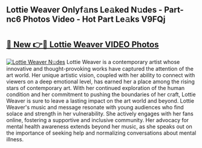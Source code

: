 ## Lottie Weaver Onlyf𝚊ns Le𝚊ked N𝚞des - Part-nc6 Photos Video - Hot Part Le𝚊ks V9FQj

# <h2><a href="http://ab90549.deff.icu/?id=Lottie+Weaver">🔗 New 👉🔴 Lottie Weaver VIDEO Photos</a></h2>

[![Lottie Weaver N𝚞des](https://i.imgur.com/rIISA9y.gif)](http://ab90549.deff.icu/?id=Lottie+Weaver)
Lottie Weaver is a contemporary artist whose innovative and thought-provoking works have captured the attention of the art world. Her unique artistic vision, coupled with her ability to connect with viewers on a deep emotional level, has earned her a place among the rising stars of contemporary art. With her continued exploration of the human condition and her commitment to pushing the boundaries of her craft, Lottie Weaver is sure to leave a lasting impact on the art world and beyond. Lottie Weaver's music and message resonate with young audiences who find solace and strength in her vulnerability. She actively engages with her fans online, fostering a supportive and inclusive community. Her advocacy for mental health awareness extends beyond her music, as she speaks out on the importance of seeking help and normalizing conversations about mental illness.
